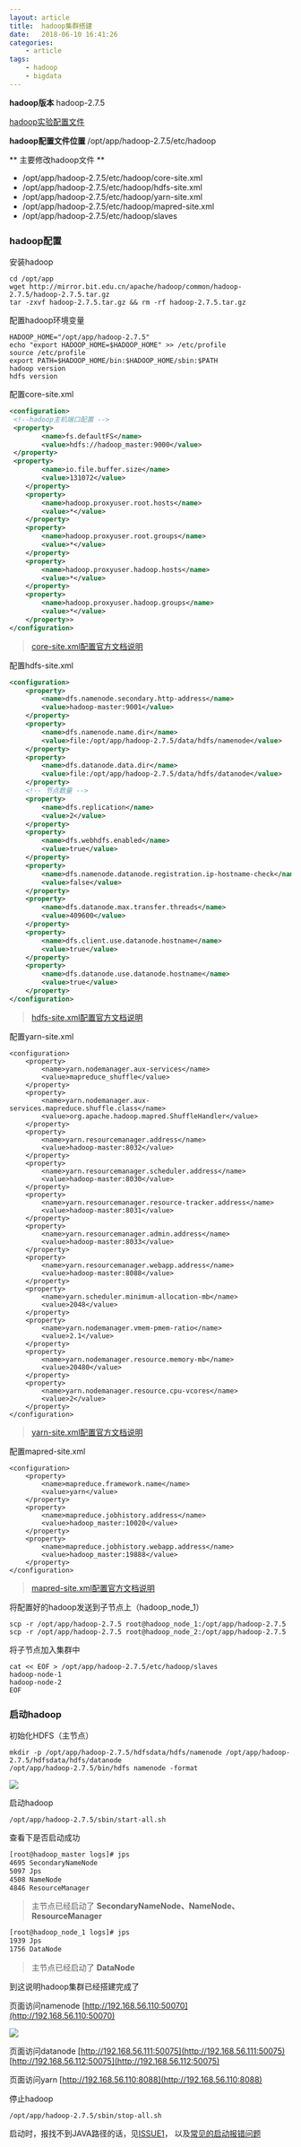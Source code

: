 ```yaml
---
layout: article
title:	hadoop集群搭建
date:	2018-06-10 16:41:26
categories:
    - article
tags:
    - hadoop
    - bigdata
---
```



**hadoop版本** hadoop-2.7.5

[hadoop实验配置文件](./conf)

**hadoop配置文件位置** /opt/app/hadoop-2.7.5/etc/hadoop

** 主要修改hadoop文件 **

* /opt/app/hadoop-2.7.5/etc/hadoop/core-site.xml
* /opt/app/hadoop-2.7.5/etc/hadoop/hdfs-site.xml
* /opt/app/hadoop-2.7.5/etc/hadoop/yarn-site.xml
* /opt/app/hadoop-2.7.5/etc/hadoop/mapred-site.xml
* /opt/app/hadoop-2.7.5/etc/hadoop/slaves

### hadoop配置

安装hadoop
~~~shell
cd /opt/app
wget http://mirror.bit.edu.cn/apache/hadoop/common/hadoop-2.7.5/hadoop-2.7.5.tar.gz 
tar -zxvf hadoop-2.7.5.tar.gz && rm -rf hadoop-2.7.5.tar.gz
~~~

配置hadoop环境变量

~~~shell
HADOOP_HOME="/opt/app/hadoop-2.7.5"
echo "export HADOOP_HOME=$HADOOP_HOME" >> /etc/profile
source /etc/profile
export PATH=$HADOOP_HOME/bin:$HADOOP_HOME/sbin:$PATH
hadoop version
hdfs version
~~~

配置core-site.xml

~~~xml
<configuration>
 <!--hadoop主机端口配置 -->
 <property>
        <name>fs.defaultFS</name>
        <value>hdfs://hadoop_master:9000</value>
 </property>
 <property>
        <name>io.file.buffer.size</name>
        <value>131072</value>
    </property>
    <property>
        <name>hadoop.proxyuser.root.hosts</name>
        <value>*</value>
    </property>
    <property>
        <name>hadoop.proxyuser.root.groups</name>
        <value>*</value>
    </property>
    <property>
        <name>hadoop.proxyuser.hadoop.hosts</name>
        <value>*</value>
    </property>
    <property>
        <name>hadoop.proxyuser.hadoop.groups</name>
        <value>*</value>
    </property>>
</configuration>
~~~

> [core-site.xml配置官方文档说明](http://hadoop.apache.org/docs/r2.7.5/hadoop-project-dist/hadoop-common/core-default.xml)

配置hdfs-site.xml

~~~xml
<configuration>
    <property>
        <name>dfs.namenode.secondary.http-address</name>
        <value>hadoop-master:9001</value>
    </property>
    <property>
        <name>dfs.namenode.name.dir</name>
        <value>file:/opt/app/hadoop-2.7.5/data/hdfs/namenode</value>
    </property>
    <property>
        <name>dfs.datanode.data.dir</name>
        <value>file:/opt/app/hadoop-2.7.5/data/hdfs/datanode</value>
    </property>
    <!-- 节点数量 -->
    <property>
        <name>dfs.replication</name>
        <value>2</value>
    </property>
    <property>
        <name>dfs.webhdfs.enabled</name>
        <value>true</value>
    </property>
    <property>
        <name>dfs.namenode.datanode.registration.ip-hostname-check</name>
        <value>false</value>
    </property>
    <property>
        <name>dfs.datanode.max.transfer.threads</name>
        <value>409600</value>
    </property>
    <property>
        <name>dfs.client.use.datanode.hostname</name>
        <value>true</value>
    </property>
    <property>
        <name>dfs.datanode.use.datanode.hostname</name>
        <value>true</value>
    </property>
</configuration>
~~~

> [hdfs-site.xml配置官方文档说明](http://hadoop.apache.org/docs/r2.7.5/hadoop-project-dist/hadoop-hdfs/hdfs-default.xml)


配置yarn-site.xml
~~~shell
<configuration>
    <property>
        <name>yarn.nodemanager.aux-services</name>
        <value>mapreduce_shuffle</value>
    </property>
    <property>
        <name>yarn.nodemanager.aux-services.mapreduce.shuffle.class</name>
        <value>org.apache.hadoop.mapred.ShuffleHandler</value>
    </property>
    <property>
        <name>yarn.resourcemanager.address</name>
        <value>hadoop-master:8032</value>
    </property>
    <property>
        <name>yarn.resourcemanager.scheduler.address</name>
        <value>hadoop-master:8030</value>
    </property>
    <property>
        <name>yarn.resourcemanager.resource-tracker.address</name>
        <value>hadoop-master:8031</value>
    </property>
    <property>
        <name>yarn.resourcemanager.admin.address</name>
        <value>hadoop-master:8033</value>
    </property>
    <property>
        <name>yarn.resourcemanager.webapp.address</name>
        <value>hadoop-master:8088</value>
    </property>
	<property>
		<name>yarn.scheduler.minimum-allocation-mb</name>
		<value>2048</value>
	</property>
	<property>
		<name>yarn.nodemanager.vmem-pmem-ratio</name>
		<value>2.1</value>
	</property>
	<property>
		<name>yarn.nodemanager.resource.memory-mb</name>
		<value>20480</value>
	</property>
    <property>
        <name>yarn.nodemanager.resource.cpu-vcores</name>
        <value>2</value>
    </property>
</configuration>
~~~

> [yarn-site.xml配置官方文档说明](http://hadoop.apache.org/docs/r2.7.5/hadoop-yarn/hadoop-yarn-common/yarn-default.xml)

配置mapred-site.xml

~~~shell
<configuration>
    <property>
        <name>mapreduce.framework.name</name>
        <value>yarn</value>
    </property>
    <property>
        <name>mapreduce.jobhistory.address</name>
        <value>hadoop_master:10020</value>
    </property>
    <property>
        <name>mapreduce.jobhistory.webapp.address</name>
        <value>hadoop_master:19888</value>
    </property>
</configuration>
~~~

> [mapred-site.xml配置官方文档说明](http://hadoop.apache.org/docs/r2.7.5/hadoop-mapreduce-client/hadoop-mapreduce-client-core/mapred-default.xml)


将配置好的hadoop发送到子节点上（hadoop_node_1）

~~~shell
scp -r /opt/app/hadoop-2.7.5 root@hadoop_node_1:/opt/app/hadoop-2.7.5
scp -r /opt/app/hadoop-2.7.5 root@hadoop_node_2:/opt/app/hadoop-2.7.5
~~~

将子节点加入集群中

~~~shell
cat << EOF > /opt/app/hadoop-2.7.5/etc/hadoop/slaves
hadoop-node-1
hadoop-node-2
EOF
~~~


### 启动hadoop

初始化HDFS（主节点）

~~~shell
mkdir -p /opt/app/hadoop-2.7.5/hdfsdata/hdfs/namenode /opt/app/hadoop-2.7.5/hdfsdata/hdfs/datanode
/opt/app/hadoop-2.7.5/bin/hdfs namenode -format
~~~
![](./img/1.png)

启动hadoop

~~~shell
/opt/app/hadoop-2.7.5/sbin/start-all.sh
~~~

查看下是否启动成功

~~~xml
[root@hadoop_master logs]# jps
4695 SecondaryNameNode
5097 Jps
4508 NameNode
4846 ResourceManager
~~~

> 主节点已经启动了 **SecondaryNameNode、NameNode、ResourceManager**

~~~xml
[root@hadoop_node_1 logs]# jps
1939 Jps
1756 DataNode
~~~

> 主节点已经启动了 **DataNode**

到这说明hadoop集群已经搭建完成了

页面访问namenode
[http://192.168.56.110:50070](http://192.168.56.110:50070)

![](./img/2.jpg)

页面访问datanode
[http://192.168.56.111:50075](http://192.168.56.111:50075)
[http://192.168.56.112:50075](http://192.168.56.112:50075)

页面访问yarn
[http://192.168.56.110:8088](http://192.168.56.110:8088)

停止hadoop

~~~shell
/opt/app/hadoop-2.7.5/sbin/stop-all.sh
~~~

启动时，报找不到JAVA路径的话，见[ISSUE1](https://gitlab.cae.com/spwang/hadoop/issues/1)， 以及[常见的启动报错问题](https://gitlab.cae.com/spwang/hadoop/issues?scope=all&utf8=%E2%9C%93&state=all)
